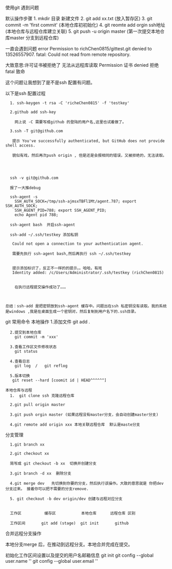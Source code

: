  使用git 遇到问题
 
  默认操作步骤
	  1. mkdir 目录 新建文件
	  2. git add xx.txt (放入暂存区)
	  3. git commit -m 'first commit' (本地仓库初初始化)
	  4. git reomte add orgin ssh地址 (本地仓库与远程仓库建立关联)
	  5. git push -u origin master (第一次提交本地仓库master 分支到远程仓库)


  一直会遇到问题
   error Permission to richChen0815/gittest.git denied to 13526557907.
   fatal: Could not read from remote repository.
   
   大致意思:许可证书被拒绝了 无法从远程库读取  Permission 证书 denied 拒绝  fatal 致命
	 
   这个问题让我想到了是不是ssh 配置有问题。
   
  以下是ssh 配置过程
   
	  1. ssh-keygen -t rsa -C 'richeChen0815' -f 'testkey'
	   
	  2.github add ssh-key 
	   
		网上说 -C 需要写成github 的登陆的用户名,这里也试着做了。
	 
	  3.ssh -T git@github.com
	   
	   提示 You've successfully authenticated, but GitHub does not provide shell access.
	   
	   貌似有戏，然后再次push origin , 但是还是会报相同的错误，又被拒绝的，无法读取。
	   
	   
	   
	   
	  ssh -v git@github.com
	  
	  报了一大推debug
	  
	  ssh-agent -s 
		SSH_AUTH_SOCK=/tmp/ssh-ajmsxTBFl1Mt/agent.787; export SSH_AUTH_SOCK;
		SSH_AGENT_PID=788; export SSH_AGENT_PID;
		echo Agent pid 788;

	  ssh-agent bash  开启ssh-agent

	  ssh-add ~/.ssh/testkey 添加私钥
	  
	   Could not open a connection to your authentication agent.
	   
	   需要先执行 ssh-agent bash,然后再执行 ssh ~/.ssh/testkey

	  
	   提示添加标识了，反正不一样的的提示。。哈哈，有戏
	   Identity added: /c/Users/Administrator/.ssh/testkey (richChen0815)
	
	
		在执行远程提交操作成功了。。。
		
		
		
	总结：ssh-add 是把密钥放到ssh-agent 缓存中。问题出在ssh 私密钥没有读取。我的系统是windows ,我是在桌面生成一个密钥对，然后复制到用户名下的.ssh目录。
	
	
	  



git 常用命令
   本地操作
      1.添加文件
        git add .  

      2.提交到本地仓库
        git commit -m 'xxx'

      3.查看工作区文件修改状态
        git status

      4.查看日志
        git log  /   git reflog

      5.版本切换
       git reset --hard [coomit id | HEAD^^^^^^]
       
    本地仓库与远程
      1.  git clone ssh 克隆远程仓库 
              
      2.git pull origin master
     
      3.git push orgin master (如果远程没有master分支，会自动创建master分支)
      
      4.git remote add origin xxx 本地关联远程仓库  默认是maste分支
      
   
   分支管理
   
      1.git branch xx
      
      2.git checkout xx
      
      简写成 git checkout -b xx  切换并创建分支
      
      3.git branch -d xx  删除分支
      
      4.git merge dev   先切换到你要的分支，然后执行该操作。大致的意思就是 你把dev 分支过来。 接着你可以把不需要的分支remove.

      5. git checkout -b dev origin/dev 创建与远程对应分支
     
      
      工作区          缓存区           本地仓库      远程仓库 区别
   
      工作区间       git add (stage)  git init       github
   
   
   合并远程分支操作
   
   本地分支merge 后，在推动到远程分支。本地合并完成在提交。
   
   
   初始化工作区间设置以及提交的用户名邮箱信息
      git init
      git config --global user.name ''
      git config --global user.email ''
   
   
   
   
   
  
   
   
   
     
     
    
     
   
	
	
	   
	 
	
   
   
   
   
   


